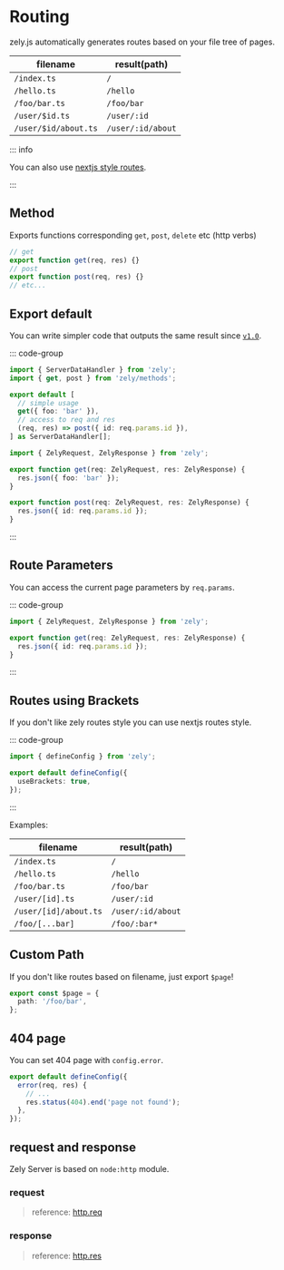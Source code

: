 # Routing

zely.js automatically generates routes based on your file tree of pages.

| filename             | result(path)      |
| -------------------- | ----------------- |
| `/index.ts`          | `/`               |
| `/hello.ts`          | `/hello`          |
| `/foo/bar.ts`        | `/foo/bar`        |
| `/user/$id.ts`       | `/user/:id`       |
| `/user/$id/about.ts` | `/user/:id/about` |

::: info

You can also use [nextjs style routes](#routes-using-brackets).

:::

## Method

Exports functions corresponding `get`, `post`, `delete` etc (http verbs)

```ts
// get
export function get(req, res) {}
// post
export function post(req, res) {}
// etc...
```

## Export default <span><Badge  style="margin-top:6px" text="experimental" /></span>

You can write simpler code that outputs the same result since [`v1.0`](/blog/2023-07-23).

::: code-group

```ts [export default]
import { ServerDataHandler } from 'zely';
import { get, post } from 'zely/methods';

export default [
  // simple usage
  get({ foo: 'bar' }),
  // access to req and res
  (req, res) => post({ id: req.params.id }),
] as ServerDataHandler[];
```

```ts [export]
import { ZelyRequest, ZelyResponse } from 'zely';

export function get(req: ZelyRequest, res: ZelyResponse) {
  res.json({ foo: 'bar' });
}

export function post(req: ZelyRequest, res: ZelyResponse) {
  res.json({ id: req.params.id });
}
```

:::

## Route Parameters

You can access the current page parameters by `req.params`.

::: code-group

```ts [pages/user/$id.ts]
import { ZelyRequest, ZelyResponse } from 'zely';

export function get(req: ZelyRequest, res: ZelyResponse) {
  res.json({ id: req.params.id });
}
```

:::

## Routes using Brackets <span><Badge  style="margin-top:6px" text="experimental" /></span>

If you don't like zely routes style you can use nextjs routes style.

::: code-group

```ts [zely.config.ts] {4}
import { defineConfig } from 'zely';

export default defineConfig({
  useBrackets: true,
});
```

:::

Examples:

| filename              | result(path)      |
| --------------------- | ----------------- |
| `/index.ts`           | `/`               |
| `/hello.ts`           | `/hello`          |
| `/foo/bar.ts`         | `/foo/bar`        |
| `/user/[id].ts`       | `/user/:id`       |
| `/user/[id]/about.ts` | `/user/:id/about` |
| `/foo/[...bar]`       | `/foo/:bar*`      |

## Custom Path

If you don't like routes based on filename, just export `$page`!

```ts
export const $page = {
  path: '/foo/bar',
};
```

## 404 page

You can set 404 page with `config.error`.

```ts
export default defineConfig({
  error(req, res) {
    // ...
    res.status(404).end('page not found');
  },
});
```

## request and response

Zely Server is based on `node:http` module.

### request

> reference: [http.req](https://nodejs.org/en/docs/guides/anatomy-of-an-http-transaction/#request-body)

### response

> reference: [http.res](https://nodejs.org/en/docs/guides/anatomy-of-an-http-transaction/#http-status-code)
